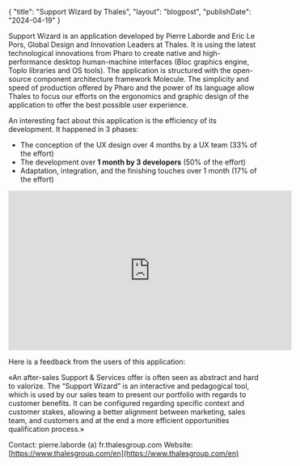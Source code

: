{
"title": "Support Wizard by Thales",
"layout": "blogpost",
"publishDate": "2024-04-19"
}

Support Wizard is an application developed by Pierre Laborde and Eric Le Pors, Global Design and Innovation Leaders at Thales. It is using the latest technological innovations from Pharo to create native and high-performance desktop human-machine interfaces (Bloc graphics engine, Toplo libraries and OS tools). The application is structured with the open-source component architecture framework Molecule. The simplicity and speed of production offered by Pharo and the power of its language allow Thales to focus our efforts on the ergonomics and graphic design of the application to offer the best possible user experience.

An interesting fact about this application is the efficiency of its development. It happened in 3 phases:
- The conception of the UX design over 4 months by a UX team (33% of the effort)
- The development over **1 month by 3 developers** (50% of the effort)
- Adaptation, integration, and the finishing touches over 1 month (17% of the effort)

<iframe width="560" height="315" src="https://www.youtube.com/embed/t5qaFM2F3J0?si=yrEkulavdzWMmhW6" title="YouTube video player" frameborder="0" allow="accelerometer; autoplay; clipboard-write; encrypted-media; gyroscope; picture-in-picture; web-share" referrerpolicy="strict-origin-when-cross-origin" allowfullscreen></iframe>

Here is a feedback from the users of this application:

«An after-sales Support & Services offer is often seen as abstract and hard to valorize. The “Support Wizard” is an interactive and pedagogical tool, which is used by our sales team to present our portfolio with regards to customer benefits. It can be configured regarding specific context and customer stakes, allowing a better alignment between marketing, sales team, and customers and at the end a more efficient opportunities qualification process.»

Contact: pierre.laborde (a) fr.thalesgroup.com
Website: [https://www.thalesgroup.com/en](https://www.thalesgroup.com/en)



